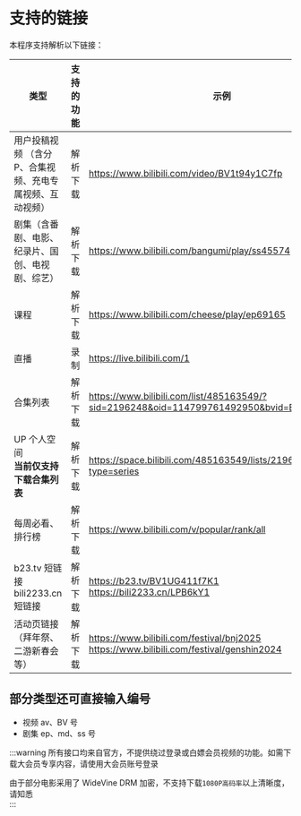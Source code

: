 # 支持的链接
本程序支持解析以下链接：

| 类型 | 支持的功能 | 示例 |
| ---- | ---- | ---- |
| 用户投稿视频 （含分P、合集视频、充电专属视频、互动视频） | 解析下载 | https://www.bilibili.com/video/BV1t94y1C7fp |
| 剧集（含番剧、电影、纪录片、国创、电视剧、综艺） | 解析下载 | https://www.bilibili.com/bangumi/play/ss45574 |
| 课程 | 解析下载 | https://www.bilibili.com/cheese/play/ep69165 |
| 直播 | 录制 | https://live.bilibili.com/1 |
| 合集列表 | 解析下载 | https://www.bilibili.com/list/485163549/?sid=2196248&oid=114799761492950&bvid=BV1At3XzNEeL |
| UP 个人空间<br>**当前仅支持下载合集列表** | 解析下载 | https://space.bilibili.com/485163549/lists/2196248?type=series |
| 每周必看、排行榜 | 解析下载 | https://www.bilibili.com/v/popular/rank/all |
| b23.tv 短链接 <br> bili2233.cn 短链接 | 解析下载 | https://b23.tv/BV1UG411f7K1 <br> https://bili2233.cn/LPB6kY1 |
| 活动页链接（拜年祭、二游新春会等） | 解析下载 | https://www.bilibili.com/festival/bnj2025 <br> https://www.bilibili.com/festival/genshin2024 |

## 部分类型还可直接输入编号
- 视频 av、BV 号
- 剧集 ep、md、ss 号

:::warning
所有接口均来自官方，不提供绕过登录或白嫖会员视频的功能。如需下载大会员专享内容，请使用大会员账号登录   

由于部分电影采用了 WideVine DRM 加密，不支持下载`1080P高码率`以上清晰度，请知悉  
:::